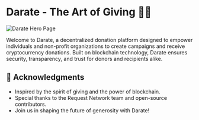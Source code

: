 # Darate - The Art of Giving 🎨💙

![Darate Hero Page](/home-page-shot.png "Darate Hero Page")


Welcome to Darate, a decentralized donation platform designed to empower individuals and non-profit organizations to create campaigns and receive cryptocurrency donations. Built on blockchain technology, Darate ensures security, transparency, and trust for donors and recipients alike.


## 🎨 Acknowledgments
- Inspired by the spirit of giving and the power of blockchain.
- Special thanks to the Request Network team and open-source contributors.
- Join us in shaping the future of generosity with Darate!